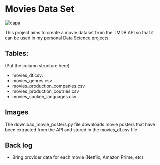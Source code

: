 # Movies Data Set

![capa]()

This project aims to create a movie dataset from the TMDB API so that it can be used in my personal Data Science projects.


## Tables:

(Put the column structure here)

- movies_df.csv:
- movies_genres.csv
- movies_production_companies.csv
- movies_production_coutries.csv
- movies_spoken_languages.csv


## Images

The download_movie_posters.py file downloads movie posters that have been extracted from the API and stored in the movies_df.csv file

## Back log

- Bring provider data for each movie (Netflix, Amazon Prime, etc)
